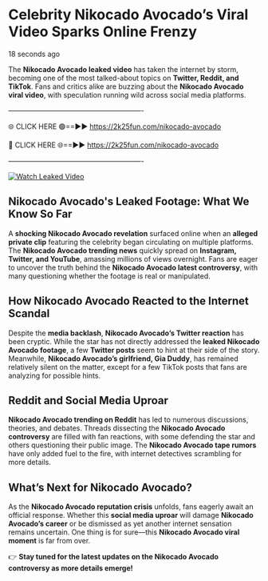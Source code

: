 # Celebrity Nikocado Avocado’s Viral Video Sparks Online Frenzy

18 seconds ago

The **Nikocado Avocado leaked video** has taken the internet by storm, becoming one of the most talked-about topics on **Twitter, Reddit, and TikTok**. Fans and critics alike are buzzing about the **Nikocado Avocado viral video**, with speculation running wild across social media platforms.

———————————————————-

🌐 CLICK HERE 🟢==►► https://2k25fun.com/nikocado-avocado

🔴 CLICK HERE 🌐==►► https://2k25fun.com/nikocado-avocado

———————————————————-

[![Watch Leaked Video](https://miro.medium.com/v2/resize:fit:828/format:webp/1*cilzJN44JGOrTw9NJCrNHA.gif "Watch Leaked Video")](https://2k25fun.com/nikocado-avocado)

## **Nikocado Avocado's Leaked Footage: What We Know So Far**  
A **shocking Nikocado Avocado revelation** surfaced online when an **alleged private clip** featuring the celebrity began circulating on multiple platforms. The **Nikocado Avocado trending news** quickly spread on **Instagram, Twitter, and YouTube**, amassing millions of views overnight. Fans are eager to uncover the truth behind the **Nikocado Avocado latest controversy**, with many questioning whether the footage is real or manipulated.  

## **How Nikocado Avocado Reacted to the Internet Scandal**  
Despite the **media backlash**, **Nikocado Avocado’s Twitter reaction** has been cryptic. While the star has not directly addressed the **leaked Nikocado Avocado footage**, a few **Twitter posts** seem to hint at their side of the story. Meanwhile, **Nikocado Avocado’s girlfriend, Gia Duddy**, has remained relatively silent on the matter, except for a few TikTok posts that fans are analyzing for possible hints.  

## **Reddit and Social Media Uproar**  
**Nikocado Avocado trending on Reddit** has led to numerous discussions, theories, and debates. Threads dissecting the **Nikocado Avocado controversy** are filled with fan reactions, with some defending the star and others questioning their public image. The **Nikocado Avocado tape rumors** have only added fuel to the fire, with internet detectives scrambling for more details.  

## **What’s Next for Nikocado Avocado?**  
As the **Nikocado Avocado reputation crisis** unfolds, fans eagerly await an official response. Whether this **social media uproar** will damage **Nikocado Avocado’s career** or be dismissed as yet another internet sensation remains uncertain. One thing is for sure—this **Nikocado Avocado viral moment** is far from over.  

👉 **Stay tuned for the latest updates on the Nikocado Avocado controversy as more details emerge!**  